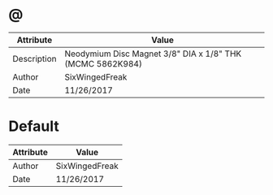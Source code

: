 # @
| Attribute | Value |
| ---  | ---     |
| Description | Neodymium Disc Magnet 3/8&quot; DIA x 1/8&quot; THK (MCMC 5862K984) |
| Author | SixWingedFreak |
| Date | 11/26/2017 |
# Default
| Attribute | Value |
| ---  | ---     |
| Author | SixWingedFreak |
| Date | 11/26/2017 |
